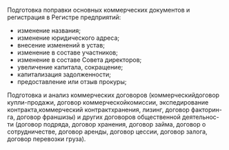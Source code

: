 Подготовка поправки основных коммерческих документов и регистрация в Регистре предприятий:
- изменение названия;
- изменение юридического адреса;
- внесение изменений в устав;
- изменение в составе участников;
- изменение в составе Совета директоров;
- увеличение капитала, сокращение;
- капитализация задолженности;
- предоставление или отзыв прокуры;

Подготовка и анализ коммерческих договоров (коммерческийдоговор купли-продажи, договор коммерческойкомиссии, экспедирование контракта,коммерческий контрактхранения, лизинг, договор факторин-
га, договор франшизы) и других договоров общественной деятельнос-
ти (договор подряда, договор хранения, договор займа, договор о сотрудничестве, договор аренды, договор цессии, договор залога, договор перевозки груза).